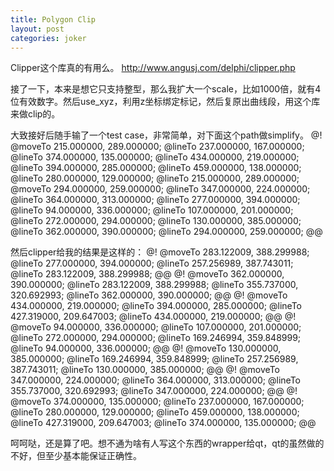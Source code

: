 ```yaml
---
title: Polygon Clip
layout: post
categories: joker
---
```

Clipper这个库真的有用么。
http://www.angusj.com/delphi/clipper.php

接了一下，本来是想它只支持整型，那么我扩大一个scale，比如1000倍，就有4位有效数字。然后use_xyz，利用z坐标绑定标记，然后复原出曲线段，用这个库来做clip的。

大致接好后随手输了一个test case，非常简单，对下面这个path做simplify。
@!
@moveTo 215.000000, 289.000000;
@lineTo 237.000000, 167.000000;
@lineTo 374.000000, 135.000000;
@lineTo 434.000000, 219.000000;
@lineTo 394.000000, 285.000000;
@lineTo 459.000000, 138.000000;
@lineTo 280.000000, 129.000000;
@lineTo 215.000000, 289.000000;
@moveTo 294.000000, 259.000000;
@lineTo 347.000000, 224.000000;
@lineTo 364.000000, 313.000000;
@lineTo 277.000000, 394.000000;
@lineTo 94.000000, 336.000000;
@lineTo 107.000000, 201.000000;
@lineTo 272.000000, 294.000000;
@lineTo 130.000000, 385.000000;
@lineTo 362.000000, 390.000000;
@lineTo 294.000000, 259.000000;
@@

然后clipper给我的结果是这样的：
@!
@moveTo 283.122009, 388.299988;
@lineTo 277.000000, 394.000000;
@lineTo 257.256989, 387.743011;
@lineTo 283.122009, 388.299988;
@@
@!
@moveTo 362.000000, 390.000000;
@lineTo 283.122009, 388.299988;
@lineTo 355.737000, 320.692993;
@lineTo 362.000000, 390.000000;
@@
@!
@moveTo 434.000000, 219.000000;
@lineTo 394.000000, 285.000000;
@lineTo 427.319000, 209.647003;
@lineTo 434.000000, 219.000000;
@@
@!
@moveTo 94.000000, 336.000000;
@lineTo 107.000000, 201.000000;
@lineTo 272.000000, 294.000000;
@lineTo 169.246994, 359.848999;
@lineTo 94.000000, 336.000000;
@@
@!
@moveTo 130.000000, 385.000000;
@lineTo 169.246994, 359.848999;
@lineTo 257.256989, 387.743011;
@lineTo 130.000000, 385.000000;
@@
@!
@moveTo 347.000000, 224.000000;
@lineTo 364.000000, 313.000000;
@lineTo 355.737000, 320.692993;
@lineTo 347.000000, 224.000000;
@@
@!
@moveTo 374.000000, 135.000000;
@lineTo 237.000000, 167.000000;
@lineTo 280.000000, 129.000000;
@lineTo 459.000000, 138.000000;
@lineTo 427.319000, 209.647003;
@lineTo 374.000000, 135.000000;
@@

呵呵哒，还是算了吧。想不通为啥有人写这个东西的wrapper给qt，qt的虽然做的不好，但至少基本能保证正确性。
